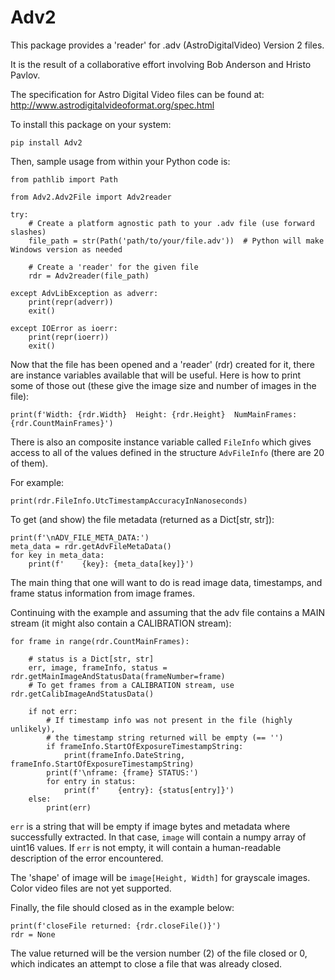Adv2
====

This package provides a 'reader' for .adv (AstroDigitalVideo) Version 2 files.

It is the result of a collaborative effort involving Bob Anderson and Hristo Pavlov.

The specification for Astro Digital Video files can be 
found at: <http://www.astrodigitalvideoformat.org/spec.html>

To install this package on your system:

    pip install Adv2

Then, sample usage from within your Python code is:

    from pathlib import Path
    
    from Adv2.Adv2File import Adv2reader
    
    try:
        # Create a platform agnostic path to your .adv file (use forward slashes)
        file_path = str(Path('path/to/your/file.adv'))  # Python will make Windows version as needed
        
        # Create a 'reader' for the given file
        rdr = Adv2reader(file_path)
    
    except AdvLibException as adverr:
        print(repr(adverr))
        exit()
    
    except IOError as ioerr:
        print(repr(ioerr))
        exit()

Now that the file has been opened and a 'reader' (rdr) created for it, 
there are instance variables available that will be useful.
Here is how to print some of those out (these give the image size and number of images in the file):

    print(f'Width: {rdr.Width}  Height: {rdr.Height}  NumMainFrames: {rdr.CountMainFrames}')

There is also an composite instance variable called `FileInfo` which gives access to all
of the values defined in the structure `AdvFileInfo` (there are 20 of them).

For example:

    print(rdr.FileInfo.UtcTimestampAccuracyInNanoseconds)
    
To get (and show) the file metadata (returned as a Dict[str, str]):

    print(f'\nADV_FILE_META_DATA:')
    meta_data = rdr.getAdvFileMetaData()
    for key in meta_data:
        print(f'    {key}: {meta_data[key]}')
        
The main thing that one will want to do is read image data, timestamps, and frame status information
from image frames.

Continuing with the example and assuming that the adv file contains a MAIN stream (it
might also contain a CALIBRATION stream):
  
    
    for frame in range(rdr.CountMainFrames):
        
        # status is a Dict[str, str]
        err, image, frameInfo, status = rdr.getMainImageAndStatusData(frameNumber=frame)
        # To get frames from a CALIBRATION stream, use rdr.getCalibImageAndStatusData()

        if not err:
            # If timestamp info was not present in the file (highly unlikely),
            # the timestamp string returned will be empty (== '')
            if frameInfo.StartOfExposureTimestampString:
                print(frameInfo.DateString, frameInfo.StartOfExposureTimestampString)
            print(f'\nframe: {frame} STATUS:')
            for entry in status:
                print(f'    {entry}: {status[entry]}')
        else:
            print(err)

`err` is a string that will be empty if image bytes and metadata where successfully extracted.
In that case, `image` will contain a numpy array of uint16 values. If `err` is not empty, it will contain
a human-readable description of the error encountered.

The 'shape' of image will be `image[Height, Width]` for grayscale images. Color video
files are not yet supported.

Finally, the file should closed as in the example below:

    print(f'closeFile returned: {rdr.closeFile()}')
    rdr = None
    
The value returned will be the version number (2) of the file closed or 0, which indicates an attempt to close a file that was
already closed.
